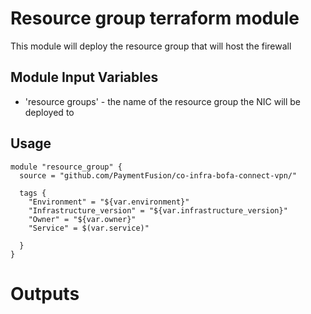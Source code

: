 Resource group terraform module
===========

This module will deploy the resource group that will host the firewall


Module Input Variables
----------------------

- 'resource groups' - the name of the resource group the NIC will be deployed to


Usage
-----

```hcl
module "resource_group" {
  source = "github.com/PaymentFusion/co-infra-bofa-connect-vpn/"

  tags {
    "Environment" = "${var.environment}"
    "Infrastructure_version" = "${var.infrastructure_version}"
    "Owner" = "${var.owner}"
    "Service" = $(var.service)"

  }
}
```
Outputs
====

